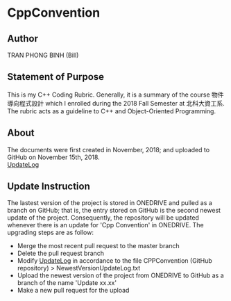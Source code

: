# CppConvention
## Author
TRAN PHONG BINH (Bill)
## Statement of Purpose
This is my C++ Coding Rubric. Generally, it is a summary of the course 物件導向程式設計 which I enrolled during the 2018 Fall Semester at 北科大資工系. The rubric acts as a guideline to C++ and Object-Oriented Programming.
## About
The documents were first created in November, 2018; and uploaded to GitHub on November 15th, 2018.\
[UpdateLog](https://github.com/phogbinh/CppConvention/blob/master/UpdateLog.md)
## Update Instruction
The lastest version of the project is stored in ONEDRIVE and pulled as a branch on GitHub; that is, the entry stored on GitHub is the second newest update of the project. Consequently, the repository will be updated whenever there is an update for 'Cpp Convention' in ONEDRIVE. The upgrading steps are as follow:
* Merge the most recent pull request to the master branch
* Delete the pull request branch
* Modify [UpdateLog](https://github.com/phogbinh/CppConvention/blob/master/UpdateLog.md) in accordance to the file CPPConvention (GitHub repository) > NewestVersionUpdateLog.txt
* Upload the newest version of the project from ONEDRIVE to GitHub as a branch of the name 'Update xx.xx'
* Make a new pull request for the upload
